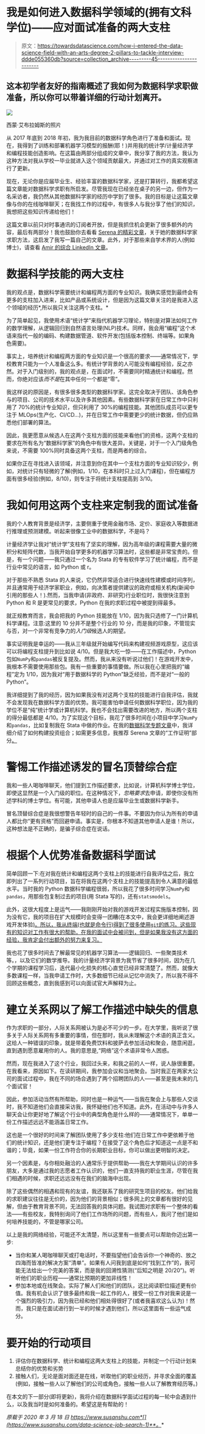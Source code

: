# 我是如何进入数据科学领域的(拥有文科学位)——应对面试准备的两大支柱

> 原文：<https://towardsdatascience.com/how-i-entered-the-data-science-field-with-an-arts-degree-2-pillars-to-tackle-interview-ddde055360db?source=collection_archive---------45----------------------->

## 这本初学者友好的指南概述了我如何为数据科学求职做准备，所以你可以带着详细的行动计划离开。

![](img/11b9c93f850013374721a059d37a946a.png)

西蒙·艾布拉姆斯的照片

从 2017 年底到 2018 年初，我为我目前的数据科学角色进行了准备和面试。现在，我得到了训练和部署机器学习模型的报酬(耶！)并用我的统计学/计量经济学和编程技能创造影响。在这篇由两部分组成的文章中，我分享了我的方法，我认为这种方法对我从学校一毕业就进入这个领域贡献最大，并通过对工作的真实观察进行了更新。

现在，无论你是应届毕业生、经验丰富的数据科学家，还是打算转行，我都希望这篇文章能对数据科学求职有所启发。尽管我现在已经坐在桌子的另一边，但作为一名采访者，我仍然从其他数据科学家的经历中学到了很多。我的目标是让这篇文章像与你的在线咖啡聊天；在我找工作的过程中，有很多人与我分享了他们的知识，我想把这些知识传递给他们！

这篇文章以前只对时事通讯的订阅者开放，但是我抓住机会更新了很多额外的内容，最后有两部分！我也鼓励你去看看 [Serena 的精彩文章](http://webdropin.com/wordpress99/how-to-get-a-job-as-a-data-scientist/)，关于她的数据科学家求职方法，这启发了我写一篇自己的文章。此外，对于那些来自学术界的人(例如博士)，请查看 [Amir 的综合 LinkedIn 文章](https://www.linkedin.com/pulse/becoming-data-scientist-amir-feizpour/)。

# 数据科学技能的两大支柱

我的观点是，数据科学需要统计和编程两方面的专业知识。我确实感觉到最终会有更多的支柱加入进来，比如产品或系统设计，但是因为这篇文章关注的是我进入这个领域的经历*,所以我只关注这两个支柱。*

为了简单起见，我使用术语“统计学”来指代机器学习理论，特别是对算法如何工作的数学理解，从逻辑回归到自然语言处理(NLP)技术。同样，我会用“编程”这个术语来指代一般的编码、构建数据管道、软件开发(包括版本控制、终端等。如果角色需要)。

事实上，培养统计和编程两方面的专业知识是一个很高的要求——通常情况下，学校教育只能为一个人准备这么多。有统计学背景的人可能没有编程经验，反之亦然。对于入门级别的，我的观点是，在面试时，不需要同时精通统计和编程。然而，你绝对应该*而不是*在其中任何一个都是“零”。

我这样说的原因是，有很多很多类型的数据科学家。这完全取决于团队、该角色参与的项目、公司的技术水平以及许多其他因素。有些数据科学家在日常工作中只利用了 70%的统计专业知识，但只利用了 30%的编程技能。其他团队成员可以更专注于 MLOps(生产化、CI/CD…)，并在日常工作中需要更少的统计数据，但仍应熟悉他们部署的算法。

因此，我更愿意从候选人在这两个支柱方面的技能来看他们的资格，这两个支柱的要求在所有名为“数据科学家”的角色中有很大差异。关键是，对于一个入门级角色来说，不需要 100%同时具备这两个支柱，而是两者的综合。

如果你正在寻找进入该领域，并注意到你在其中一个支柱方面的专业知识较少，例如，对统计只有轻微的了解(例如，1/10，在本科时只上过入门课程)，但在编程方面有很多经验(例如，8/10)，则专注于将统计支柱提高到 3/10。

# 我如何用这两个支柱来定制我的面试准备

我的个人教育背景是经济学，主要侧重于使用金融市场、定价、家庭收入等数据进行推理或预测建模。听起来很像工业中的数据科学，不是吗？

计量经济学让我对“统计学”支柱有了坚实的理解，因为高年级的课程需要大量的微积分和矩阵代数，当我开始自学更多的机器学习算法时，这些都是非常宝贵的。但是，有一个问题——我只通过一个名为 Stata 的专有软件学习了统计编程，而不是行业中常见的语言，如 Python 或 r。

对于那些不熟悉 Stata 的人来说，它仍然非常适合进行快速线性建模或时间序列，并且通常用于经济学家职业，例如，向决策者提供建议的政府或相关机构(新闻中引用的那些人！).然而，当我申请(非政府、非研究)行业职位时，我很快注意到 Python 和 R 是更常见的要求，Python 在我的求职过程中被提到得最多。

就正规教育而言，我会把我的 Python 技能放在 1/10，因为我只选修了一门计算机科学课程。注意:这里的 10 分并不是整个行业的 10 分，而是我的印象，不管现实与否，对一个非常有竞争力的*入门级*候选人的期望。

事实证明我是幸运的——我从三年级就开始编写代码来构建视频游戏原型，这应该可以将编程支柱提升到比如说 4/10。但是我大吃一惊——在工作描述中，Python 包如`NumPy`和`pandas`被反复提及。然而，我从来没有听说过他们！在游戏开发中，我根本不需要使用那些包。我有一些重要的事情要做。所以我在心里把我的“编程”定为 1/10，因为我对“用于数据科学的 Python”缺乏经验，而不是对“一般的 Python”。

我详细提到了我的经历，因为如果我没有对这两个支柱的技能进行自我评估，我就不会发现我在数据科学方面的优势。我可能害怕申请任何数据科学职位，因为我的学位不是“纯”统计学或计算机科学。我也不会找出需要改进的地方，所以两个支柱的得分最低都是 4/10。为了实现这个目标，我花了很多时间在小项目中学习`NumPy`和`pandas`，比如复制我在 Stata 中做的作业。在我的[数据科学专题文章](https://www.susanshu.com/tech/2019/10/02/data-science-side-project)中，我详细介绍了如何构建投资组合；如需更多信息，我推荐 Serena 文章的“工作证明”部分[。](http://webdropin.com/wordpress99/how-to-get-a-job-as-a-data-scientist/)

# 警惕工作描述诱发的冒名顶替综合症

我和一些人喝咖啡聊天，他们提到工作描述要求，比如说，计算机科学博士学位，即使这显然是一个入门级的职位。在这种情况下，*忽略要求*去申请，即使你没有所述学科的博士学位。有可能，其他申请人也是应届毕业生或数据科学新手。

冒名顶替综合症是我很想警告年轻时的自己的一件事。不要因为你认为所有的申请人都比你“更有资格”而回避申请。事实是，你根本不知道其他申请人是谁！所以，这种想法是不正确的，是骗子综合症在说话。

# 根据个人优势准备数据科学面试

简单回顾一下:在对我在统计和编程这两个支柱上的技能进行自我评估之后，我立即列出了一系列行动项目，旨在将我在这两个支柱上的技能提高到令人满意的最低水平。当时我的 Python 数据科学编程很弱，所以我花了很多时间学习`NumPy`和`pandas`，用那些包复制过去的项目(用 Stata 写的)，还有`statsmodels`。

此外，这很大程度上是运气——我刚刚开始对我的游戏开发过程实施版本控制，因为没有它，我的项目在扩大规模时会变得一团糟(在本文中，我会更详细地阐述游戏开发体验[)。所以，我从终端(也就是命令行)得到了很多使用`git`的练习。这些现有的知识对工作有很大的帮助，在我的面试中会被问到，但是如果我没有这方面的经验，我肯定会付出额外的努力来复习。](https://www.susanshu.com/gamedev/2020/02/16/game-development-roles)

我也花了很多时间去了解最常见的机器学习算法——逻辑回归、一些聚类技术等。，以及它们的数学推导。我的计量经济学背景为我节省了很多时间，因为在几个学期的课程学习后，迭代最小化损失的核心直觉已经非常清楚了。然而，就像大多数课程一样，当我申请工作时，大多数细节已经从记忆中消失了，所以我不得不回顾这些概念，直到我感到可以向面试官大声解释为止。

# 建立关系网以了解工作描述中缺失的信息

作为求职的一部分，人际关系网被认为是必不可少的一步。在大学里，我听说了很多关于人际关系网有多重要的事情，但在那时，我从未理解这个术语的真正含义。这给人一种错误的印象，就是带着免费饮料和披萨去参加活动和聚会，随意闲逛，直到遇到愿意雇用你的人。我的意思是,“网络”这个术语非常令人困惑。

然而，现在我进入了这个行业，我回过头来，和我之前的人一样，说人脉很重要。在我看来，原因如下。在读研期间，我参加会议和当地聚会。当时我正在两家大公司的面试过程中，我在不同的场合遇到了两个招聘团队的人——甚至是我未来的几个面试官！

因此，参加活动当然有所帮助，同时也是一种运气——当我在聚会上与那些人交谈时，我不知道他们会直接采访我，我怀疑他们也不知道。此外，在活动中与许多人聊天会让你更好地了解这个行业中的典型角色是什么样的——通常情况下，单单一份工作描述远远不能涵盖日常工作。

这也是一个很好的时间来了解团队使用了多少支柱:他们在日常工作中更依赖于他们的统计知识，还是他们更专注于编程？在接受了这个角色后才知道这一点是不和谐的；毕竟，如果一份工作符合你的长期职业目标，你可以做出更明智的决定。

另一个因素是，与你相处融洽的人通常乐于提供帮助——我在大学期间认识的许多朋友，大多是通过我的志愿者工作认识的，他们一直支持我的职业生涯，尽管在我们相遇的时候，求职还远远没有在我们的脑海中出现。

除了这些偶然的相遇和现有的友谊，我还联系了我的研究生项目的校友。他们给我的求职建议往往是无价的，因为他们的背景相似；很多网上的文章都有很好的见解，但由于教育背景不同，无法回答我的具体问题。我试图对求职有一个整体的看法——有些校友，我特别询问了他们工作场所的问题，而有些人，我问了他们是如何培养技能的，不管是哪家公司。

以上是我的网络经验，可能还不太清楚，所以这里有一些要点可以帮助你迈出第一步:

*   当你和某人喝咖啡聊天或打电话时，不要指望他们会告诉你一个神奇的、放之四海而皆准的解决方案“清单”。如果有人问我到底是如何“找到工作”的，我可能无法给出一个完美的答案，而是我的回溯性猜测(“后知之明是 20/20”)。听听他们的职业历程——通常比预期的更加非线性！
*   参加本地或在线聚会。实际了解人们和他们的团队，这比阅读职位描述更有价值。我有机会认识了很多最终和我一起工作的人，接受一份工作对我来说是一个强烈的吸引力，因为我已经和他们相处得很好了(或者我喜欢这么认为)！然而，我只是在面试进行到一半的时候才遇到他们，所以这里面有一些运气成分。

# 要开始的行动项目

1.  评估你在数据科学、统计和编程这两大支柱上的技能，并制定一个行动计划来总结你的优势和劣势
2.  接触人们，无论是面对面还是在线，听取他们的职业经历，并寻求全面的覆盖(例如，接触一些人以了解他们的公司或角色，接触一些人以了解教育经历等。)

在本文的下一部分(即将更新)，我将介绍在数据科学面试过程的每一轮中会遇到什么，以及我当时是如何准备的。希望这是有帮助的！

*原载于 2020 年 3 月 18 日 https://www.susanshu.com*[](https://www.susanshu.com/data-science-job-search-1)**。**